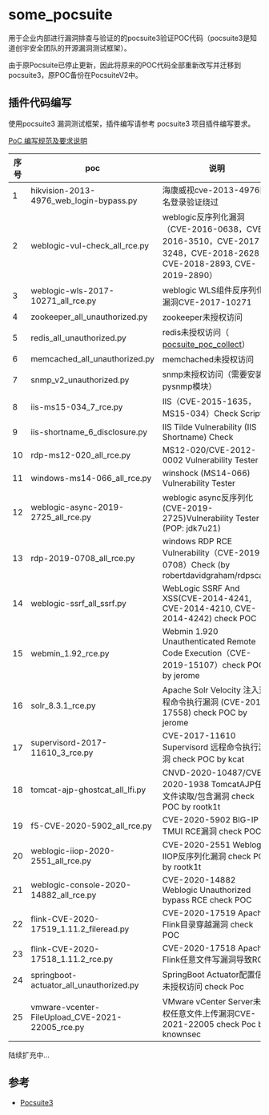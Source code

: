 # some_pocsuite



用于企业内部进行漏洞排查与验证的的pocsuite3验证POC代码（pocsuite3是知道创宇安全团队的开源漏洞测试框架）。

由于原Pocsuite已停止更新，因此将原来的POC代码全部重新改写并迁移到pocsuite3，原POC备份在PocsuiteV2中。



## 插件代码编写

使用pocsuite3 漏洞测试框架，插件编写请参考 pocsuite3 项目插件编写要求。

[PoC 编写规范及要求说明](https://github.com/knownsec/pocsuite3/blob/master/docs/CODING.md)

| 序号 | poc                                     | 说明                                                         |
| ---- | --------------------------------------- | ------------------------------------------------------------ |
| 1    | hikvision-2013-4976_web_login-bypass.py | 海康威视cve-2013-4976匿名登录验证绕过                        |
| 2    | weblogic-vul-check_all_rce.py           | weblogic反序列化漏洞（CVE-2016-0638，CVE-2016-3510，CVE-2017-3248，CVE-2018-2628，CVE-2018-2893, CVE-2019-2890） |
| 3    | weblogic-wls-2017-10271_all_rce.py      | weblogic WLS组件反序列化漏洞CVE-2017-10271                   |
| 4    | zookeeper_all_unauthorized.py           | zookeeper未授权访问                                          |
| 5    | redis_all_unauthorized.py               | redis未授权访问（ [pocsuite_poc_collect](https://github.com/njcx/pocsuite_poc_collect)） |
| 6    | memcached_all_unauthorized.py           | memchached未授权访问                                         |
| 7    | snmp_v2_unauthorized.py                 | snmp未授权访问（需要安装pysnmp模块）                         |
| 8    | iis-ms15-034_7_rce.py                   | IIS（CVE-2015-1635，MS15-034）Check Script                   |
| 9    | iis-shortname_6_disclosure.py           | IIS Tilde Vulnerability (IIS Shortname) Check                |
| 10   | rdp-ms12-020_all_rce.py                 | MS12-020/CVE-2012-0002 Vulnerability Tester                  |
| 11   | windows-ms14-066_all_rce.py             | winshock (MS14-066) Vulnerability Tester                     |
| 12   | weblogic-async-2019-2725_all_rce.py     | weblogic async反序列化(CVE-2019-2725)Vulnerability Tester (POP: jdk7u21) |
| 13   | rdp-2019-0708_all_rce.py                | windows RDP RCE Vulnerability（CVE-2019-0708）Check (by  robertdavidgraham/rdpscan) |
| 14   | weblogic-ssrf_all_ssrf.py               | WebLogic SSRF And XSS(CVE-2014-4241, CVE-2014-4210, CVE-2014-4242) check POC |
| 15   | webmin_1.92_rce.py                      | Webmin 1.920 Unauthenticated Remote Code Execution（CVE-2019-15107）check POC by jerome |
| 16   | solr_8.3.1_rce.py                       | Apache Solr Velocity 注入远程命令执行漏洞 (CVE-2019-17558) check POC by jerome |
| 17   | supervisord-2017-11610_3_rce.py         | CVE-2017-11610 Supervisord 远程命令执行漏洞 check POC by kcat |
| 18   | tomcat-ajp-ghostcat_all_lfi.py          | CNVD-2020-10487/CVE-2020-1938  TomcatAJP任意文件读取/包含漏洞 check POC by rootk1t |
| 19   | f5-CVE-2020-5902_all_rce.py             | CVE-2020-5902 BIG-IP TMUI RCE漏洞 check POC                  |
| 20  | weblogic-iiop-2020-2551_all_rce.py             | CVE-2020-2551 Weblogic IIOP反序列化漏洞 check POC by rootk1t |
| 21  | weblogic-console-2020-14882_all_rce.py      | CVE-2020-14882 Weblogic Unauthorized bypass RCE check POC|
| 22  | flink-CVE-2020-17519_1.11.2_fileread.py      | CVE-2020-17519 Apache Flink目录穿越漏洞 check POC|
| 23  | flink-CVE-2020-17518_1.11.2_rce.py      | CVE-2020-17518 Apache Flink任意文件写漏洞导致RCE|
| 24  | springboot-actuator_all_unauthorized.py      | SpringBoot Actuator配置信息未授权访问 check Poc|
| 25  | vmware-vcenter-FileUpload_CVE-2021-22005_rce.py      | VMware vCenter Server未授权任意文件上传漏洞CVE-2021-22005 check Poc by knownsec|
陆续扩充中...



## 参考

- [Pocsuite3](https://github.com/knownsec/pocsuite3/)


